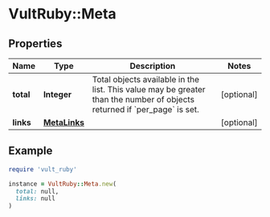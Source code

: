 # VultRuby::Meta

## Properties

| Name | Type | Description | Notes |
| ---- | ---- | ----------- | ----- |
| **total** | **Integer** | Total objects available in the list. This value may be greater than the number of objects returned if &#x60;per_page&#x60; is set. | [optional] |
| **links** | [**MetaLinks**](MetaLinks.md) |  | [optional] |

## Example

```ruby
require 'vult_ruby'

instance = VultRuby::Meta.new(
  total: null,
  links: null
)
```

